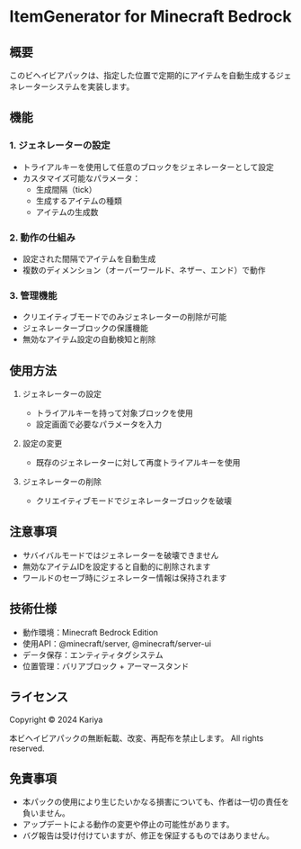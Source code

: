 # ItemGenerator for Minecraft Bedrock

## 概要
このビヘイビアパックは、指定した位置で定期的にアイテムを自動生成するジェネレーターシステムを実装します。

## 機能
### 1. ジェネレーターの設定
- トライアルキーを使用して任意のブロックをジェネレーターとして設定
- カスタマイズ可能なパラメータ：
  - 生成間隔（tick）
  - 生成するアイテムの種類
  - アイテムの生成数

### 2. 動作の仕組み
- 設定された間隔でアイテムを自動生成
- 複数のディメンション（オーバーワールド、ネザー、エンド）で動作

### 3. 管理機能
- クリエイティブモードでのみジェネレーターの削除が可能
- ジェネレーターブロックの保護機能
- 無効なアイテム設定の自動検知と削除

## 使用方法
1. ジェネレーターの設定
   - トライアルキーを持って対象ブロックを使用
   - 設定画面で必要なパラメータを入力

2. 設定の変更
   - 既存のジェネレーターに対して再度トライアルキーを使用

3. ジェネレーターの削除
   - クリエイティブモードでジェネレーターブロックを破壊

## 注意事項
- サバイバルモードではジェネレーターを破壊できません
- 無効なアイテムIDを設定すると自動的に削除されます
- ワールドのセーブ時にジェネレーター情報は保持されます

## 技術仕様
- 動作環境：Minecraft Bedrock Edition
- 使用API：@minecraft/server, @minecraft/server-ui
- データ保存：エンティティタグシステム
- 位置管理：バリアブロック + アーマースタンド

## ライセンス
Copyright © 2024 Kariya

本ビヘイビアパックの無断転載、改変、再配布を禁止します。
All rights reserved.

## 免責事項
- 本パックの使用により生じたいかなる損害についても、作者は一切の責任を負いません。
- アップデートによる動作の変更や停止の可能性があります。
- バグ報告は受け付けていますが、修正を保証するものではありません。 